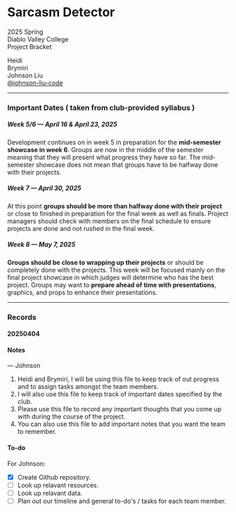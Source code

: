 # Sarcasm Detector
2025 Spring\
Diablo Valley College\
Project Bracket


Heidi\
Brymiri\
Johnson Liu\
[@johnson-liu-code](https://github.com/johnson-liu-code)

---
### Important Dates ( taken from club-provided syllabus )

##### Week 5/6 — April 16 & April 23, 2025
Development continues on in week 5 in preparation for the **mid-semester showcase in week 6**. Groups are now in the middle of the semester meaning that they will present what progress they have so far. The mid-semester showcase does not mean that groups have to be halfway done with their projects.

##### Week 7 — April 30, 2025
At this point **groups should be more than halfway done with their project** or close to finished in preparation for the final week as well as finals. Project managers should check with members on the final schedule to ensure projects are done and not rushed in the final week.

##### Week 8 — May 7, 2025
**Groups should be close to wrapping up their projects** or should be completely done with the projects. This week will be focused mainly on the final project showcase in which judges will determine who has the best project. Groups may want to **prepare ahead of time with presentations**, graphics, and props to enhance their presentations.

---

### Records

#### 20250404

#### Notes
— Johnson
1. Heidi and Brymiri, I will be using this file to keep track of out progress and to assign tasks amongst the team members.
2. I will also use this file to keep track of important dates specified by the club.
3. Please use this file to record any important thoughts that you come up with during the course of the project.
4. You can also use this file to add important notes that you want the team to remember.


#### To-do
For Johnson:
- [x] Create Github repository.
- [ ] Look up relavant resources.
- [ ] Look up relavant data.
- [ ] Plan out our timeline and general to-do's / tasks for each team member.
